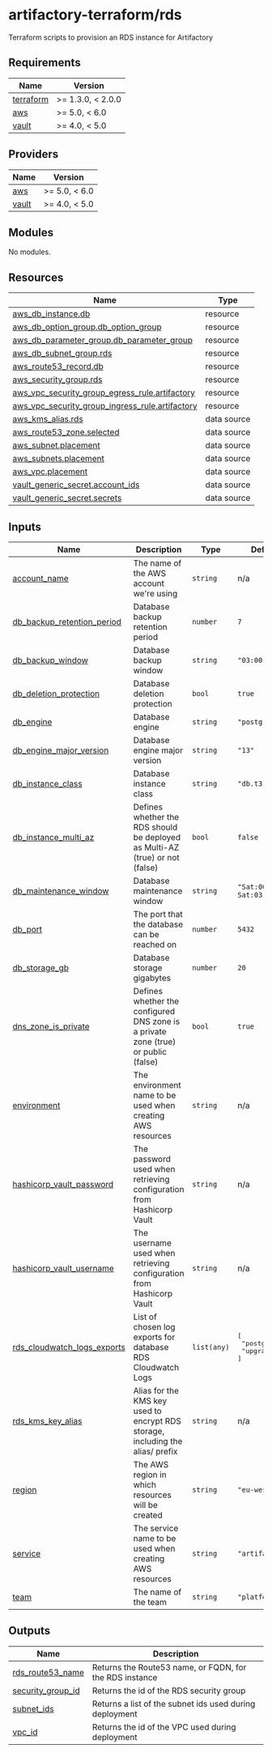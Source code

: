 # artifactory-terraform/rds

Terraform scripts to provision an RDS instance for Artifactory

<!-- BEGIN_TF_DOCS -->
## Requirements

| Name | Version |
|------|---------|
| <a name="requirement_terraform"></a> [terraform](#requirement\_terraform) | >= 1.3.0, < 2.0.0 |
| <a name="requirement_aws"></a> [aws](#requirement\_aws) | >= 5.0, < 6.0 |
| <a name="requirement_vault"></a> [vault](#requirement\_vault) | >= 4.0, < 5.0 |

## Providers

| Name | Version |
|------|---------|
| <a name="provider_aws"></a> [aws](#provider\_aws) | >= 5.0, < 6.0 |
| <a name="provider_vault"></a> [vault](#provider\_vault) | >= 4.0, < 5.0 |

## Modules

No modules.

## Resources

| Name | Type |
|------|------|
| [aws_db_instance.db](https://registry.terraform.io/providers/hashicorp/aws/latest/docs/resources/db_instance) | resource |
| [aws_db_option_group.db_option_group](https://registry.terraform.io/providers/hashicorp/aws/latest/docs/resources/db_option_group) | resource |
| [aws_db_parameter_group.db_parameter_group](https://registry.terraform.io/providers/hashicorp/aws/latest/docs/resources/db_parameter_group) | resource |
| [aws_db_subnet_group.rds](https://registry.terraform.io/providers/hashicorp/aws/latest/docs/resources/db_subnet_group) | resource |
| [aws_route53_record.db](https://registry.terraform.io/providers/hashicorp/aws/latest/docs/resources/route53_record) | resource |
| [aws_security_group.rds](https://registry.terraform.io/providers/hashicorp/aws/latest/docs/resources/security_group) | resource |
| [aws_vpc_security_group_egress_rule.artifactory](https://registry.terraform.io/providers/hashicorp/aws/latest/docs/resources/vpc_security_group_egress_rule) | resource |
| [aws_vpc_security_group_ingress_rule.artifactory](https://registry.terraform.io/providers/hashicorp/aws/latest/docs/resources/vpc_security_group_ingress_rule) | resource |
| [aws_kms_alias.rds](https://registry.terraform.io/providers/hashicorp/aws/latest/docs/data-sources/kms_alias) | data source |
| [aws_route53_zone.selected](https://registry.terraform.io/providers/hashicorp/aws/latest/docs/data-sources/route53_zone) | data source |
| [aws_subnet.placement](https://registry.terraform.io/providers/hashicorp/aws/latest/docs/data-sources/subnet) | data source |
| [aws_subnets.placement](https://registry.terraform.io/providers/hashicorp/aws/latest/docs/data-sources/subnets) | data source |
| [aws_vpc.placement](https://registry.terraform.io/providers/hashicorp/aws/latest/docs/data-sources/vpc) | data source |
| [vault_generic_secret.account_ids](https://registry.terraform.io/providers/hashicorp/vault/latest/docs/data-sources/generic_secret) | data source |
| [vault_generic_secret.secrets](https://registry.terraform.io/providers/hashicorp/vault/latest/docs/data-sources/generic_secret) | data source |

## Inputs

| Name | Description | Type | Default | Required |
|------|-------------|------|---------|:--------:|
| <a name="input_account_name"></a> [account\_name](#input\_account\_name) | The name of the AWS account we're using | `string` | n/a | yes |
| <a name="input_db_backup_retention_period"></a> [db\_backup\_retention\_period](#input\_db\_backup\_retention\_period) | Database backup retention period | `number` | `7` | no |
| <a name="input_db_backup_window"></a> [db\_backup\_window](#input\_db\_backup\_window) | Database backup window | `string` | `"03:00-06:00"` | no |
| <a name="input_db_deletion_protection"></a> [db\_deletion\_protection](#input\_db\_deletion\_protection) | Database deletion protection | `bool` | `true` | no |
| <a name="input_db_engine"></a> [db\_engine](#input\_db\_engine) | Database engine | `string` | `"postgres"` | no |
| <a name="input_db_engine_major_version"></a> [db\_engine\_major\_version](#input\_db\_engine\_major\_version) | Database engine major version | `string` | `"13"` | no |
| <a name="input_db_instance_class"></a> [db\_instance\_class](#input\_db\_instance\_class) | Database instance class | `string` | `"db.t3.small"` | no |
| <a name="input_db_instance_multi_az"></a> [db\_instance\_multi\_az](#input\_db\_instance\_multi\_az) | Defines whether the RDS should be deployed as Multi-AZ (true) or not (false) | `bool` | `false` | no |
| <a name="input_db_maintenance_window"></a> [db\_maintenance\_window](#input\_db\_maintenance\_window) | Database maintenance window | `string` | `"Sat:00:00-Sat:03:00"` | no |
| <a name="input_db_port"></a> [db\_port](#input\_db\_port) | The port that the database can be reached on | `number` | `5432` | no |
| <a name="input_db_storage_gb"></a> [db\_storage\_gb](#input\_db\_storage\_gb) | Database storage gigabytes | `number` | `20` | no |
| <a name="input_dns_zone_is_private"></a> [dns\_zone\_is\_private](#input\_dns\_zone\_is\_private) | Defines whether the configured DNS zone is a private zone (true) or public (false) | `bool` | `true` | no |
| <a name="input_environment"></a> [environment](#input\_environment) | The environment name to be used when creating AWS resources | `string` | n/a | yes |
| <a name="input_hashicorp_vault_password"></a> [hashicorp\_vault\_password](#input\_hashicorp\_vault\_password) | The password used when retrieving configuration from Hashicorp Vault | `string` | n/a | yes |
| <a name="input_hashicorp_vault_username"></a> [hashicorp\_vault\_username](#input\_hashicorp\_vault\_username) | The username used when retrieving configuration from Hashicorp Vault | `string` | n/a | yes |
| <a name="input_rds_cloudwatch_logs_exports"></a> [rds\_cloudwatch\_logs\_exports](#input\_rds\_cloudwatch\_logs\_exports) | List of chosen log exports for database RDS Cloudwatch Logs | `list(any)` | <pre>[<br>  "postgresql",<br>  "upgrade"<br>]</pre> | no |
| <a name="input_rds_kms_key_alias"></a> [rds\_kms\_key\_alias](#input\_rds\_kms\_key\_alias) | Alias for the KMS key used to encrypt RDS storage, including the alias/ prefix | `string` | n/a | yes |
| <a name="input_region"></a> [region](#input\_region) | The AWS region in which resources will be created | `string` | `"eu-west-2"` | no |
| <a name="input_service"></a> [service](#input\_service) | The service name to be used when creating AWS resources | `string` | `"artifactory"` | no |
| <a name="input_team"></a> [team](#input\_team) | The name of the team | `string` | `"platform"` | no |

## Outputs

| Name | Description |
|------|-------------|
| <a name="output_rds_route53_name"></a> [rds\_route53\_name](#output\_rds\_route53\_name) | Returns the Route53 name, or FQDN, for the RDS instance |
| <a name="output_security_group_id"></a> [security\_group\_id](#output\_security\_group\_id) | Returns the id of the RDS security group |
| <a name="output_subnet_ids"></a> [subnet\_ids](#output\_subnet\_ids) | Returns a list of the subnet ids used during deployment |
| <a name="output_vpc_id"></a> [vpc\_id](#output\_vpc\_id) | Returns the id of the VPC used during deployment |
<!-- END_TF_DOCS -->

